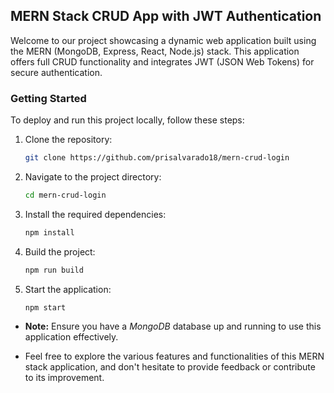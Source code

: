 ## MERN Stack CRUD App with JWT Authentication

Welcome to our project showcasing a dynamic web application built using the MERN (MongoDB, Express, React, Node.js) stack. This application offers full CRUD functionality and integrates JWT (JSON Web Tokens) for secure authentication.

### Getting Started
To deploy and run this project locally, follow these steps:

1. Clone the repository:
    ```sh
    git clone https://github.com/prisalvarado18/mern-crud-login
    ```

2. Navigate to the project directory:
    ```sh
    cd mern-crud-login
    ```

3. Install the required dependencies:
    ```sh
    npm install
    ```

4. Build the project:
    ```sh
    npm run build
    ```

5. Start the application:
    ```sh
    npm start
    ```

- **Note:** Ensure you have a *MongoDB* database up and running to use this application effectively.

- Feel free to explore the various features and functionalities of this MERN stack application, and don't hesitate to provide feedback or contribute to its improvement.
